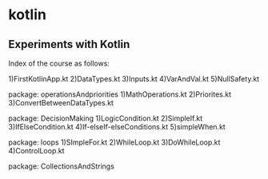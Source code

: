 # kotlin
Experiments with Kotlin
---------------------------

Index of the course as follows:

1)FirstKotlinApp.kt
2)DataTypes.kt
3)Inputs.kt
4)VarAndVal.kt
5)NullSafety.kt

package: operationsAndpriorities
1)MathOperations.kt
2)Priorites.kt
3)ConvertBetweenDataTypes.kt

package: DecisionMaking
1)LogicCondition.kt
2)SimpleIf.kt
3)IfElseCondition.kt
4)If-elseIf-elseConditions.kt
5)simpleWhen.kt

package: loops
1)SImpleFor.kt
2)WhileLoop.kt
3)DoWhileLoop.kt
4)ControlLoop.kt

package: CollectionsAndStrings

